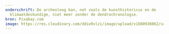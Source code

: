 ```yaml
---
onderschrift: De archeoloog kan, net zoals de kunsthistoricus en de
  klimaatdeskundige, niet meer zonder de dendrochronologie.
bron: Pixabay.com
image: https://res.cloudinary.com/ddio9vlzi/image/upload/v1680936062/sciencegeek/posts/dendro-archeoloog-werk.jpg
---
```

